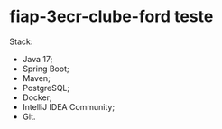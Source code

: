 # fiap-3ecr-clube-ford teste

Stack:
- Java 17; 
- Spring Boot;
- Maven;
- PostgreSQL;
- Docker;
- IntelliJ IDEA Community;
- Git.

